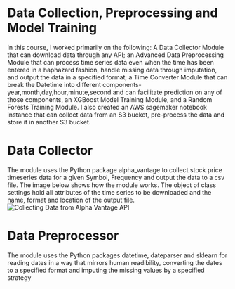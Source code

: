 # Data Collection, Preprocessing and Model Training
In this course, I worked primarily on the following: A Data Collector Module that can download data through any API; an Advanced Data Preprocessing Module that can process time series data even when the time has been entered in a haphazard fashion, handle missing data through imputation, and output the data in a specified format; a Time Converter Module that can break the Datetime into different components- year,month,day,hour,minute,second and can facilitate prediction on any of those components, an XGBoost Model Training Module, and a Random Forests Training Module. I also created an AWS sagemaker notebook instance that can collect data from an S3 bucket, pre-process the data and store it in another S3 bucket.
# Data Collector
The module uses the Python package alpha_vantage to collect stock price timeseries data for a given Symbol, Frequency and output the data to a csv file. The image below shows how the module works. The object of class settings hold all attributes of the time series to be downloaded and the name, format and location of the output file. 
![Collecting Data from Alpha Vantage API](https://github.com/simrita/Simrita-STAT--359/blob/master/Data_Collector.png)
# Data Preprocessor
The module uses the Python packages datetime, dateparser and sklearn for reading dates in a way that mirrors human readibility, converting the dates to a specified format and imputing the missing values by a specified strategy
